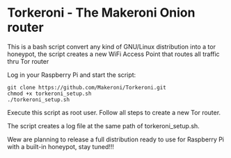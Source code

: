 Torkeroni - The Makeroni Onion router
=====================================

This is a bash script convert any kind of GNU/Linux distribution into a tor honeypot, the script creates a new WiFi Access Point that routes all traffic thru Tor router

Log in your Raspberry Pi and start the script:

````
git clone https://github.com/Makeroni/Torkeroni.git
chmod +x torkeroni_setup.sh
./torkeroni_setup.sh
````


Execute this script as root user. Follow all steps to create a new Tor router. 

The script creates a log file at the same path of torkeroni_setup.sh.

Wew are planning to release a full distribution ready to use for Raspberry Pi with a built-in honeypot, stay tuned!!!
